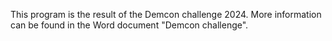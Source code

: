 This program is the result of the Demcon challenge 2024.
More information can be found in the Word document "Demcon challenge".

